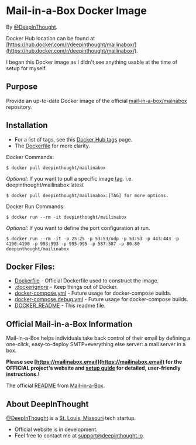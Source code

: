Mail-in-a-Box Docker Image
===========================
By [@DeepInThought](https://github.com/DeepInThought). 

Docker Hub location can be found at [https://hub.docker.com/r/deepinthought/mailinabox/](https://hub.docker.com/r/deepinthought/mailinabox/).  

I began this Docker image as I didn't see anything usable at the time of setup for myself.

Purpose
-------
Provide an up-to-date Docker image of the official [mail-in-a-box/mainabox](https://github.com/mail-in-a-box/mailinabox) repository.

Installation
-------
* For a list of tags, see this [Docker Hub tags](https://hub.docker.com/r/deepinthought/mailinabox/tags/) page.
* The [Dockerfile](https://hub.docker.com/r/deepinthought/mailinabox/~/dockerfile/) for more clarity.    
 
Docker Commands:

    $ docker pull deepinthought/mailinabox

_Optional:_ If you want to pull a specific image [tag](https://hub.docker.com/r/deepinthought/mailinabox/tags/).  i.e. deepinthought/mailinabox:latest

    $ docker pull deepinthought/mailinabox:[TAG] for more options.

Docker Run Commands:

    $ docker run --rm -it deepinthought/mailinabox
        
_Optional:_ If you want to define the port configuration at run. 

    $ docker run --rm -it -p 25:25 -p 53:53/udp -p 53:53 -p 443:443 -p 4190:4190 -p 993:993 -p 995:995 -p 587:587 -p 80:80 deepinthought/mailinabox
    
Docker Files:
-------
* [Dockerfile](Dockerfile) - Official Dockerfile used to construct the image.
* [.dockerignore](.dockerignore) - Keep things out of Docker.
* [docker-compose.yml](docker-compose.yml) - Future usage for docker-compose builds.
* [docker-compose.debug.yml](docker-compose.debug.yml) - Future usage for docker-compose builds.
* [DOCKER_README](DOCKER_README.md) - This readme file.

Official Mail-in-a-Box Information
-------

Mail-in-a-Box helps individuals take back control of their email by defining a one-click, easy-to-deploy SMTP+everything else server: a mail server in a box.

**Please see [https://mailinabox.email](https://mailinabox.email) for the OFFICIAL project's website and [setup guide](https://mailinabox.email/guide.html) for detailed, user-friendly instructions.!**

The official [README](README.md) from [Mail-in-a-Box](https://github.com/mail-in-a-box).

About DeepInThought
-------
[@DeepInThought](https://github.com/DeepInThought) is a [St. Louis, Missouri](https://en.wikipedia.org/wiki/St._Louis) tech startup.  
* Official website is in development.
* Feel free to contact me at [support@deepinthought.io](mailto:support@deepinthought.io).  